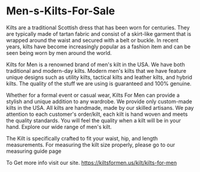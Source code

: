 # Men-s-Kilts-For-Sale

Kilts are a traditional Scottish dress that has been worn for centuries. They are typically made of tartan fabric and consist of a skirt-like garment that is wrapped around the waist and secured with a belt or buckle. In recent years, kilts have become increasingly popular as a fashion item and can be seen being worn by men around the world. 

Kilts for Men is a renowned brand of men's kilt in the USA. We have both traditional and modern-day kilts. Modern men's kilts that we have feature unique designs such as utility kilts, tactical kilts and leather kilts, and hybrid kilts. The quality of the stuff we are using is guaranteed and 100% genuine. 

Whether for a formal event or casual wear, Kilts For Men can provide a stylish and unique addition to any wardrobe. We provide only custom-made kilts in the USA. All kilts are handmade, made by our skilled artisans. We pay attention to each customer's order/kilt, each kilt is hand woven and meets the quality standards. You will feel the quality when a kilt will be in your hand. Explore our wide range of men's kilt.

The Kilt is specifically crafted to fit your waist, hip, and length measurements. For measuring the kilt size properly, please go to our measuring guide page 

To Get more info visit our site.
https://kiltsformen.us/kilt/kilts-for-men
